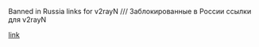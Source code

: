 Banned in Russia links for v2rayN
///
Заблокированные в России ссылки для v2rayN

[link](https://github.com/teosiq/banned-in-Russia-links-for-v2rayN/blob/main/url's%20for%20vpn)
